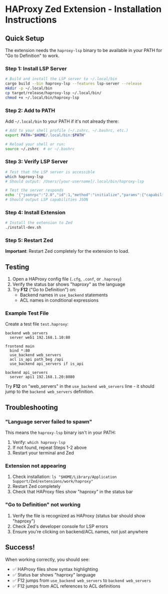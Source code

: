 # HAProxy Zed Extension - Installation Instructions

## Quick Setup

The extension needs the `haproxy-lsp` binary to be available in your PATH for "Go to Definition" to work.

### Step 1: Install LSP Server

```bash
# Build and install the LSP server to ~/.local/bin
cargo build --bin haproxy-lsp --features lsp-server --release
mkdir -p ~/.local/bin
cp target/release/haproxy-lsp ~/.local/bin/
chmod +x ~/.local/bin/haproxy-lsp
```

### Step 2: Add to PATH

Add `~/.local/bin` to your PATH if it's not already there:

```bash
# Add to your shell profile (~/.zshrc, ~/.bashrc, etc.)
export PATH="$HOME/.local/bin:$PATH"

# Reload your shell or run:
source ~/.zshrc  # or ~/.bashrc
```

### Step 3: Verify LSP Server

```bash
# Test that the LSP server is accessible
which haproxy-lsp
# Should output: /Users/[your-username]/.local/bin/haproxy-lsp

# Test the server responds
echo '{"jsonrpc":"2.0","id":1,"method":"initialize","params":{"capabilities":{}}}' | haproxy-lsp
# Should output LSP capabilities JSON
```

### Step 4: Install Extension

```bash
# Install the extension to Zed
./install-dev.sh
```

### Step 5: Restart Zed

**Important**: Restart Zed completely for the extension to load.

## Testing

1. Open a HAProxy config file (`.cfg`, `.conf`, or `.haproxy`)
2. Verify the status bar shows "haproxy" as the language
3. Try **F12** ("Go to Definition") on:
   - Backend names in `use_backend` statements
   - ACL names in conditional expressions

### Example Test File

Create a test file `test.haproxy`:

```haproxy
backend web_servers
  server web1 192.168.1.10:80

frontend main  
  bind *:80
  use_backend web_servers
  acl is_api path_beg /api
  use_backend api_servers if is_api

backend api_servers
  server api1 192.168.1.20:8080
```

Try **F12** on "web_servers" in the `use_backend web_servers` line - it should jump to the `backend web_servers` definition.

## Troubleshooting

### "Language server failed to spawn"

This means the `haproxy-lsp` binary isn't in your PATH:

1. Verify: `which haproxy-lsp` 
2. If not found, repeat Steps 1-2 above
3. Restart your terminal and Zed

### Extension not appearing

1. Check installation: `ls "$HOME/Library/Application Support/Zed/extensions/work/haproxy"`
2. Restart Zed completely
3. Check that HAProxy files show "haproxy" in the status bar

### "Go to Definition" not working

1. Verify the file is recognized as HAProxy (status bar should show "haproxy")
2. Check Zed's developer console for LSP errors
3. Ensure you're clicking on backend/ACL names, not just anywhere

## Success!

When working correctly, you should see:
- ✅ HAProxy files show syntax highlighting  
- ✅ Status bar shows "haproxy" language
- ✅ F12 jumps from `use_backend web_servers` to `backend web_servers`
- ✅ F12 jumps from ACL references to ACL definitions